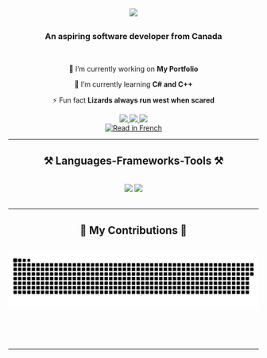 <h1 align="center">
    <img src="https://readme-typing-svg.herokuapp.com/?font=Righteous&size=35&center=true&color=831E9F&vCenter=true&width=500&height=70&duration=5000&lines=Hi+There!+👋;+I'm+Trystan+Piette!;" />
</h1>

<h3 align="center">An aspiring software developer from Canada</h3>

<br/>

<div align="center">

 🔭 I’m currently working on **My Portfolio**
 
 🌱 I’m currently learning **C# and C++**

⚡ Fun fact **Lizards always run west when scared**

</div>

<div align="center"> 
  <a href="mailto:trystanpiette@gmail.com">
    <img src="https://img.shields.io/badge/Gmail-333333?style=for-the-badge&logo=gmail&logoColor=red" />
  </a>
  <a href="https://www.linkedin.com/in/trystan-piette-307a02298/" target="_blank">
    <img src="https://img.shields.io/badge/LinkedIn-0077B5?style=for-the-badge&logo=linkedin&logoColor=white" target="_blank" />
  </a>
  <a href="TODO" target="_blank">
     <img src="https://img.shields.io/badge/Portfolio-FF5722?style=for-the-badge&logo=todoist&logoColor=white" target="_blank" /> 
  </a>
</div>

<div align="center">
  <a href="README_FR.md" target="_blank">
     <img src="https://img.shields.io/badge/🇫🇷 Read%20in%20French-333333?style=for-the-badge&logo=googletranslate&logoColor=white" alt="Read in French" />
  </a>
</div>

<hr/>

<h2 align="center">⚒️ Languages-Frameworks-Tools ⚒️</h2>
<br/>
<div align="center">
    <img src="https://skillicons.dev/icons?i=react,angular,html,css,tailwind,sass,vscode,github,git,docker,linux,mysql" />
    <img src="https://skillicons.dev/icons?i=java,python,javascript,typescript,c,cpp,cs,nestjs,php" /><br>
</div>

<br/>
<hr/>

<div align="center">
  <h2>🐍 My Contributions 🐍</h2>
  <br>

   <img alt="GitHub Snake" src="https://raw.githubusercontent.com/TrystanPiette/TrystanPiette/output/github-contribution-grid-snake-dark.svg" />


  
  <br/><br/><br/>
</div>

<hr/>
